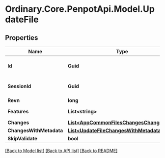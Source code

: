 # Ordinary.Core.PenpotApi.Model.UpdateFile

## Properties

Name | Type | Description | Notes
------------ | ------------- | ------------- | -------------
**Id** | **Guid** | UUID formatted string | 
**SessionId** | **Guid** | UUID formatted string | 
**Revn** | **long** | int | 
**Features** | **List&lt;string&gt;** | Set of Strings | [optional] 
**Changes** | [**List&lt;AppCommonFilesChangesChange&gt;**](AppCommonFilesChangesChange.md) |  | [optional] 
**ChangesWithMetadata** | [**List&lt;UpdateFileChangesWithMetadataInner&gt;**](UpdateFileChangesWithMetadataInner.md) |  | [optional] 
**SkipValidate** | **bool** | boolean | [optional] 

[[Back to Model list]](../README.md#documentation-for-models) [[Back to API list]](../README.md#documentation-for-api-endpoints) [[Back to README]](../README.md)

